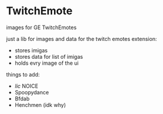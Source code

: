 # TwitchEmote
images for GE TwitchEmotes

just a lib for images and data for the twitch emotes extension:
- stores imigas
- stores data for list of imigas
- holds evry image of the ui

things to add:
- *lic* NOICE
- Spoopydance
- Bfdab
- Henchmen (idk why)
